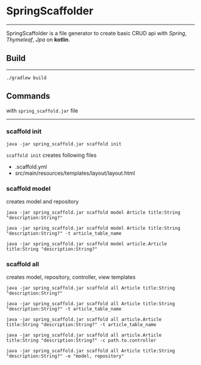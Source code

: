 SpringScaffolder
=
***
SpringScaffolder is a file generator to create basic CRUD api with _Spring_, _Thymeleaf_, _Jpa_ on __kotlin__.

Build
-
***
```shell
./gradlew build
```

Commands
-
with `spring_scaffold.jar` file
***
### scaffold init
```shell
java -jar spring_scaffold.jar scaffold init
```
`scaffold init` creates following files
- .scaffold.yml
- src/main/resources/templates/layout/layout.html
### scaffold model
creates model and repository
```shell
java -jar spring_scaffold.jar scaffold model Article title:String "description:String?"
```
```shell
java -jar spring_scaffold.jar scaffold model Article title:String "description:String?" -t article_table_name
```
```shell
java -jar spring_scaffold.jar scaffold model article.Article title:String "description:String?"
```
### scaffold all
creates model, repository, controller, view templates
```shell
java -jar spring_scaffold.jar scaffold all Article title:String "description:String?"
```
```shell
java -jar spring_scaffold.jar scaffold all Article title:String "description:String?" -t article_table_name
```
```shell
java -jar spring_scaffold.jar scaffold all article.Article title:String "description:String?" -t article_table_name
```
```shell
java -jar spring_scaffold.jar scaffold all article.Article title:String "description:String?" -c path.to.controller
```
```shell
java -jar spring_scaffold.jar scaffold all Article title:String "description:String?" -e "model, repository"
```